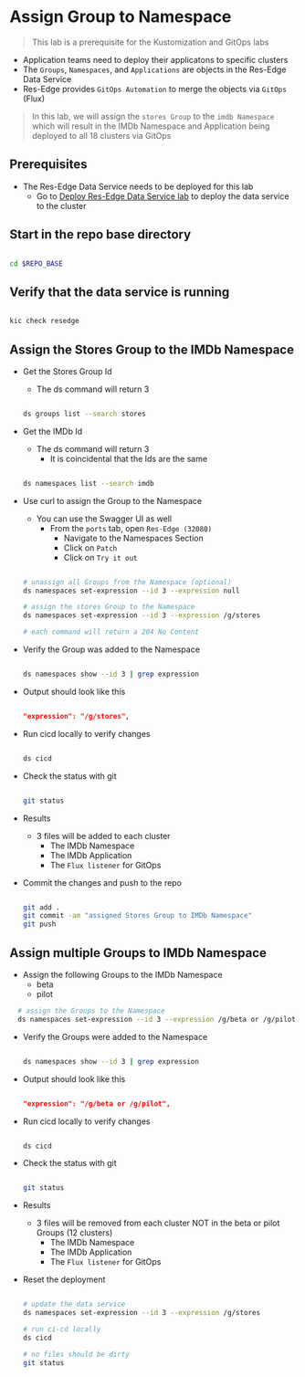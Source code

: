 # Assign Group to Namespace

> This lab is a prerequisite for the Kustomization and GitOps labs

- Application teams need to deploy their applicatons to specific clusters
- The `Groups`, `Namespaces`, and `Applications` are objects in the Res-Edge Data Service
- Res-Edge provides `GitOps Automation` to merge the objects via `GitOps` (Flux)

> In this lab, we will assign the `stores Group` to the `imdb Namespace` which will result in the IMDb Namespace and Application being deployed to all 18 clusters via GitOps

## Prerequisites

- The Res-Edge Data Service needs to be deployed for this lab
  - Go to [Deploy Res-Edge Data Service lab](../deploy-res-edge/README.md#inner-loop-with-res-edge) to deploy the data service to the cluster

## Start in the repo base directory

  ```bash

  cd $REPO_BASE

  ```

## Verify that the data service is running

  ```bash

  kic check resedge

  ```

## Assign the Stores Group to the IMDb Namespace

- Get the Stores Group Id
  - The ds command will return 3

  ```bash

  ds groups list --search stores

  ```

- Get the IMDb Id
  - The ds command will return 3
    - It is coincidental that the Ids are the same

  ```bash

  ds namespaces list --search imdb

  ```

- Use curl to assign the Group to the Namespace
  - You can use the Swagger UI as well
    - From the `ports` tab, open `Res-Edge (32080)`
      - Navigate to the Namespaces Section
      - Click on `Patch`
      - Click on `Try it out`

  ```bash

  # unassign all Groups from the Namespace (optional)
  ds namespaces set-expression --id 3 --expression null

  # assign the stores Group to the Namespace
  ds namespaces set-expression --id 3 --expression /g/stores

  # each command will return a 204 No Content

  ```

- Verify the Group was added to the Namespace

  ```bash

  ds namespaces show --id 3 | grep expression

  ```

- Output should look like this

  ```json

  "expression": "/g/stores",

  ```

- Run cicd locally to verify changes

  ```bash

  ds cicd

  ```

- Check the status with git

  ```bash

  git status

  ```

- Results
  - 3 files will be added to each cluster
    - The IMDb Namespace
    - The IMDb Application
    - The `Flux listener` for GitOps

- Commit the changes and push to the repo

  ```bash

  git add .
  git commit -am "assigned Stores Group to IMDb Namespace"
  git push

  ```

## Assign multiple Groups to IMDb Namespace

- Assign the following Groups to the IMDb Namespace
  - beta
  - pilot

```bash
  # assign the Groups to the Namespace
  ds namespaces set-expression --id 3 --expression /g/beta or /g/pilot

  ```

- Verify the Groups were added to the Namespace

  ```bash

  ds namespaces show --id 3 | grep expression

  ```

- Output should look like this

  ```json

  "expression": "/g/beta or /g/pilot",

  ```

- Run cicd locally to verify changes

  ```bash

  ds cicd

  ```

- Check the status with git

  ```bash

  git status

  ```

- Results
  - 3 files will be removed from each cluster NOT in the beta or pilot Groups (12 clusters)
    - The IMDb Namespace
    - The IMDb Application
    - The `Flux listener` for GitOps

- Reset the deployment

  ```bash

  # update the data service
  ds namespaces set-expression --id 3 --expression /g/stores

  # run ci-cd locally
  ds cicd

  # no files should be dirty
  git status
  
  ```
